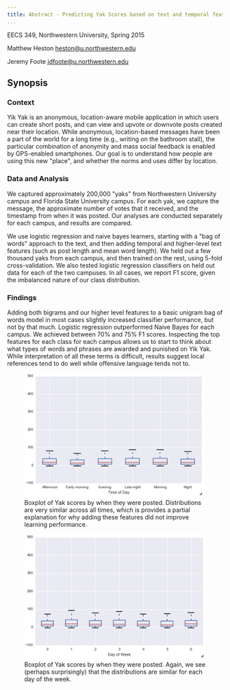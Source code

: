```yaml
---
title: Abstract - Predicting Yak Scores based on text and temporal features
...
```


EECS 349, Northwestern University, Spring 2015

Matthew Heston
<heston@u.northwestern.edu>

Jeremy Foote
<jdfoote@u.northwestern.edu>

Synopsis
----------

### Context ###
Yik Yak is an anonymous, location-aware
mobile application in which users can create short posts, and can view and
upvote or downvote posts created near their location. While anonymous,
location-based messages have been a part of the world for a long time (e.g.,
writing on the bathroom stall), the particular combination of anonymity and mass
social feedback is enabled by GPS-enabled smartphones. Our goal is to understand
how people are using this new "place", and whether the norms and uses differ
by location.

### Data and Analysis ###
We captured approximately 200,000 "yaks" from Northwestern University campus and Florida State University campus. For each yak, we capture the message, the approximate number of votes that it received, and the timestamp from when it was posted. Our analyses are conducted separately for each campus, and results are compared.

We use logistic regression and naive bayes learners, starting with a "bag of words" approach to the text, and then adding temporal and higher-level text features (such as post length and mean word length). We held out a few thousand yaks from each campus, and then trained on the rest, using 5-fold cross-validation. We also tested logistic regression classifiers on held out data for each of the two campuses. In all cases, we report F1 score, given the imbalanced nature of our class distribution.

### Findings ###
Adding both bigrams and our higher level features to a basic unigram bag of words model in most cases slightly increased classifier performance, but not by that much. Logistic regression outperformed Naive Bayes for each campus. We achieved between 70% and 75% F1 scores. Inspecting the top features for each class for each campus allows us to start to think about what types of words and phrases are awarded and punished on Yik Yak. While interpretation of all these terms is difficult, results suggest local references tend to do well while offensive language tends not to.

<figure>
    <img src='static/YaksByTOD.png' alt='Yaks by time of day' />
    <figcaption>Boxplot of Yak scores by when they were posted. Distributions are very similar across all times, which is provides a partial explanation for why adding these features did not improve learning performance.</figcaption>
</figure>
<figure>
    <img src='static/YaksByDOW.png' alt='Yaks by day of week' />
    <figcaption>Boxplot of Yak scores by when they were posted. Again, we see (perhaps surprisingly) that the distributions are similar for each day of the week. </figcaption>
</figure>
